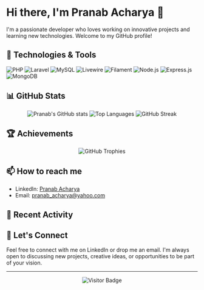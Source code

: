 # Hi there, I'm Pranab Acharya 👋

I'm a passionate developer who loves working on innovative projects and learning new technologies. Welcome to my GitHub profile!

## 🔧 Technologies & Tools

<p align="left">
  <img src="https://img.shields.io/badge/Code-PHP-informational?style=flat&logo=php&logoColor=white&color=2bbc8a" alt="PHP" />
  <img src="https://img.shields.io/badge/Code-Laravel-informational?style=flat&logo=laravel&logoColor=white&color=2bbc8a" alt="Laravel" />
  <img src="https://img.shields.io/badge/Code-MySQL-informational?style=flat&logo=mysql&logoColor=white&color=2bbc8a" alt="MySQL" />
  <img src="https://img.shields.io/badge/Code-Livewire-informational?style=flat&logo=livewire&logoColor=white&color=2bbc8a" alt="Livewire" />
  <img src="https://img.shields.io/badge/Code-Filament-informational?style=flat&logo=filament&logoColor=white&color=2bbc8a" alt="Filament" />
  <img src="https://img.shields.io/badge/Code-Node.js-informational?style=flat&logo=node.js&logoColor=white&color=2bbc8a" alt="Node.js" />
  <img src="https://img.shields.io/badge/Code-Express.js-informational?style=flat&logo=express&logoColor=white&color=2bbc8a" alt="Express.js" />
  <img src="https://img.shields.io/badge/Code-MongoDB-informational?style=flat&logo=mongodb&logoColor=white&color=2bbc8a" alt="MongoDB" />
</p>

## 📊 GitHub Stats

<div align="center">
  <img src="https://github-readme-stats.vercel.app/api?username=pranab-acharya&show_icons=true&theme=radical" alt="Pranab's GitHub stats" />
  <img src="https://github-readme-stats.vercel.app/api/top-langs/?username=pranab-acharya&layout=compact&theme=radical" alt="Top Languages" />
  <img src="https://github-readme-streak-stats.herokuapp.com/?user=pranab-acharya&theme=radical" alt="GitHub Streak" />
</div>

## 🏆 Achievements

<div align="center">
  <img src="https://github-profile-trophy.vercel.app/?username=pranab-acharya&theme=radical&column=7" alt="GitHub Trophies" />
</div>

## 📫 How to reach me

- LinkedIn: [Pranab Acharya](https://www.linkedin.com/in/pranab-acharya)
- Email: [pranab_acharya@yahoo.com](mailto:pranab_acharya@yahoo.com)

## 💬 Recent Activity

<!--START_SECTION:activity-->
<!-- Your recent GitHub activities will be automatically inserted here by GitHub Actions -->
<!--END_SECTION:activity-->

## 💬 Let's Connect

Feel free to connect with me on LinkedIn or drop me an email. I'm always open to discussing new projects, creative ideas, or opportunities to be part of your vision.

---

<div align="center">
  <img src="https://visitor-badge.laobi.icu/badge?page_id=pranab-acharya.pranab-acharya" alt="Visitor Badge" />
</div>
